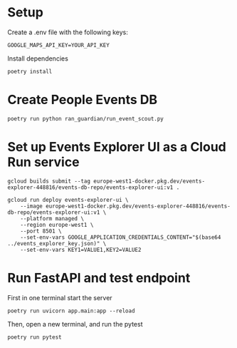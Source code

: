 # Setup

Create a .env file with the following keys:

```
GOOGLE_MAPS_API_KEY=YOUR_API_KEY
```

Install dependencies
```
poetry install
```

# Create People Events DB

```
poetry run python ran_guardian/run_event_scout.py 
```

# Set up Events Explorer UI as a Cloud Run service
```
gcloud builds submit --tag europe-west1-docker.pkg.dev/events-explorer-448816/events-db-repo/events-explorer-ui:v1 .
```
```
gcloud run deploy events-explorer-ui \
    --image europe-west1-docker.pkg.dev/events-explorer-448816/events-db-repo/events-explorer-ui:v1 \
    --platform managed \
    --region europe-west1 \
    --port 8501 \
    --set-env-vars GOOGLE_APPLICATION_CREDENTIALS_CONTENT="$(base64 ../events_explorer_key.json)" \
    --set-env-vars KEY1=VALUE1,KEY2=VALUE2
```

# Run FastAPI and test endpoint
First in one terminal start the server
```
poetry run uvicorn app.main:app --reload
``` 

Then, open a new terminal, and run the pytest
```
poetry run pytest
```
